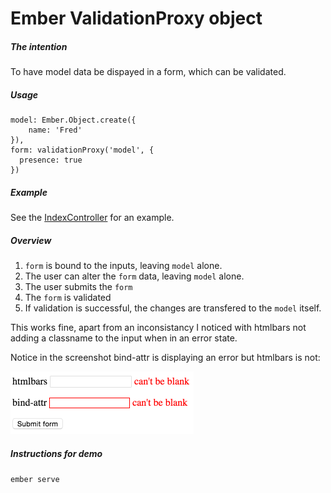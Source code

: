 # Ember ValidationProxy object

##### The intention

To have model data be dispayed in a form, which can be validated.

##### Usage


	model: Ember.Object.create({
		name: 'Fred'
	}),
	form: validationProxy('model', {
	  presence: true
	})
	
##### Example

See the [IndexController](app/controllers/index.js) for an example.

##### Overview

1. `form` is bound to the inputs, leaving `model` alone.
2. The user can alter the `form` data, leaving `model` alone.
3. The user submits the `form`
4. The `form` is validated
5. If validation is successful, the changes are transfered to the `model` itself.

This works fine, apart from an inconsistancy I noticed with htmlbars not adding a classname to the input when in an error state.

Notice in the screenshot bind-attr is displaying an error but htmlbars is not:

<img src="screenshot.png" width="293" height="100">

##### Instructions for demo

`ember serve`